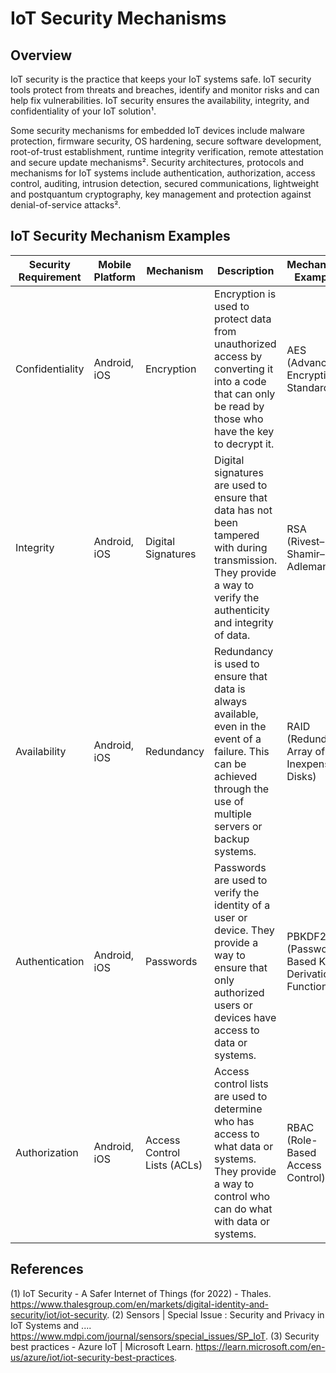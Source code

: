# IoT Security Mechanisms

## Overview

IoT security is the practice that keeps your IoT systems safe. IoT security tools protect from threats and breaches, identify and monitor risks and can help fix vulnerabilities. IoT security ensures the availability, integrity, and confidentiality of your IoT solution¹.

Some security mechanisms for embedded IoT devices include malware protection, firmware security, OS hardening, secure software development, root-of-trust establishment, runtime integrity verification, remote attestation and secure update mechanisms². Security architectures, protocols and mechanisms for IoT systems include authentication, authorization, access control, auditing, intrusion detection, secured communications, lightweight and postquantum cryptography, key management and protection against denial-of-service attacks².

## IoT Security Mechanism Examples


| Security Requirement | Mobile Platform | Mechanism | Description | Mechanism Example | OSI Model Layer |
| --- | --- | --- | --- | --- | --- |
| Confidentiality | Android, iOS | Encryption | Encryption is used to protect data from unauthorized access by converting it into a code that can only be read by those who have the key to decrypt it. | AES (Advanced Encryption Standard) | Presentation |
| Integrity | Android, iOS | Digital Signatures | Digital signatures are used to ensure that data has not been tampered with during transmission. They provide a way to verify the authenticity and integrity of data. | RSA (Rivest–Shamir–Adleman) | Presentation |
| Availability | Android, iOS | Redundancy | Redundancy is used to ensure that data is always available, even in the event of a failure. This can be achieved through the use of multiple servers or backup systems. | RAID (Redundant Array of Inexpensive Disks) | Network |
| Authentication | Android, iOS | Passwords | Passwords are used to verify the identity of a user or device. They provide a way to ensure that only authorized users or devices have access to data or systems. | PBKDF2 (Password-Based Key Derivation Function 2) | Application |
| Authorization | Android, iOS | Access Control Lists (ACLs) | Access control lists are used to determine who has access to what data or systems. They provide a way to control who can do what with data or systems. | RBAC (Role-Based Access Control) | Application |

## References

(1) IoT Security - A Safer Internet of Things (for 2022) - Thales. https://www.thalesgroup.com/en/markets/digital-identity-and-security/iot/iot-security.
(2) Sensors | Special Issue : Security and Privacy in IoT Systems and .... https://www.mdpi.com/journal/sensors/special_issues/SP_IoT.
(3) Security best practices - Azure IoT | Microsoft Learn. https://learn.microsoft.com/en-us/azure/iot/iot-security-best-practices.

